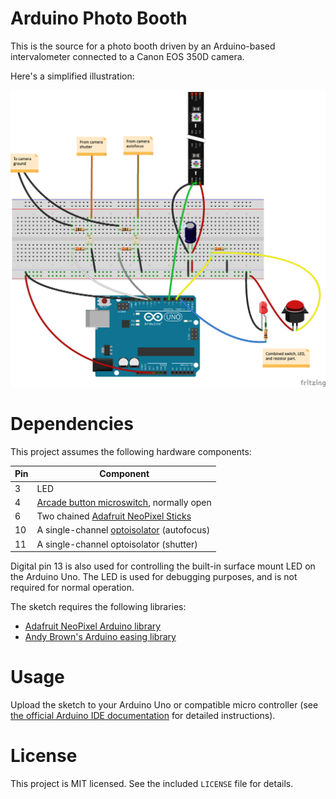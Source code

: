 # Arduino Photo Booth

This is the source for a photo booth driven by an Arduino-based intervalometer connected to a Canon EOS 350D camera.

Here's a simplified illustration:

![a Fritzing illustration of the circuit on a breadboard](breadboard.png)

# Dependencies

This project assumes the following hardware components:

Pin | Component
--- | ---------
3   | LED
4   | [Arcade button microswitch](http://www.adafruit.com/products/1188), normally open
6   | Two chained [Adafruit NeoPixel Sticks](http://www.adafruit.com/products/1426)
10  | A single-channel [optoisolator](https://www.sparkfun.com/products/314) (autofocus)
11  | A single-channel optoisolator (shutter)

Digital pin 13 is also used for controlling the built-in surface mount LED on the Arduino Uno. The LED is used for debugging purposes, and is not required for normal operation.

The sketch requires the following libraries:

* [Adafruit NeoPixel Arduino library](https://learn.adafruit.com/adafruit-neopixel-uberguide/arduino-library)
* [Andy Brown's Arduino easing library](http://andybrown.me.uk/wk/2010/12/05/animation-on-the-arduino-with-easing-functions/)

# Usage

Upload the sketch to your Arduino Uno or compatible micro controller (see [the official Arduino IDE documentation](http://arduino.cc/en/Guide/HomePage) for detailed instructions).

# License

This project is MIT licensed. See the included `LICENSE` file for details.
